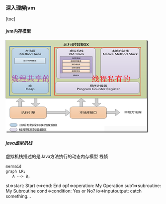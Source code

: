 ### 深入理解jvm

[toc]

#### jvm内存模型

![java内存模型](./picture/JVM内存模型.png)

##### java虚拟机栈
虚拟机栈描述的是Java方法执行的动态内存模型
栈帧



```
mermaid
graph LR;
   A --> B;
```


st=>start: Start
e=>end: End
op1=>operation: My Operation
sub1=>subroutine: My Subroutine
cond=>condition: Yes or No?
io=>inputoutput: catch something...

